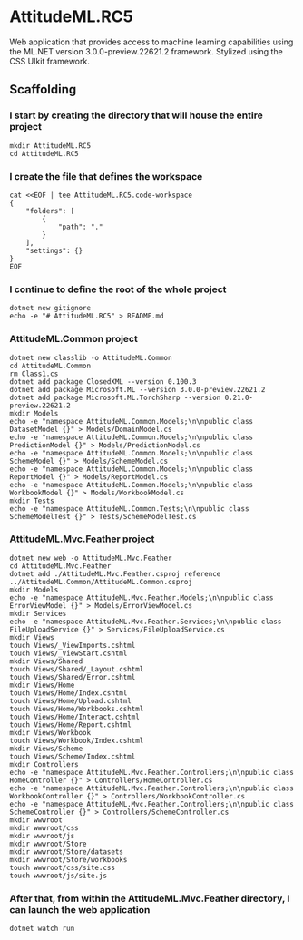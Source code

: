 # AttitudeML.RC5

Web application that provides access to machine learning capabilities using the ML.NET version 3.0.0-preview.22621.2 framework.
Stylized using the CSS UIkit framework.

## Scaffolding

### I start by creating the directory that will house the entire project

```shell
mkdir AttitudeML.RC5
cd AttitudeML.RC5
```

### I create the file that defines the workspace

```shell
cat <<EOF | tee AttitudeML.RC5.code-workspace
{
	"folders": [
		{
			"path": "."
		}
	],
	"settings": {}
}
EOF
```

### I continue to define the root of the whole project

```shell
dotnet new gitignore
echo -e "# AttitudeML.RC5" > README.md
```

### AttitudeML.Common project

```shell
dotnet new classlib -o AttitudeML.Common
cd AttitudeML.Common
rm Class1.cs
dotnet add package ClosedXML --version 0.100.3
dotnet add package Microsoft.ML --version 3.0.0-preview.22621.2
dotnet add package Microsoft.ML.TorchSharp --version 0.21.0-preview.22621.2
mkdir Models
echo -e "namespace AttitudeML.Common.Models;\n\npublic class DatasetModel {}" > Models/DomainModel.cs
echo -e "namespace AttitudeML.Common.Models;\n\npublic class PredictionModel {}" > Models/PredictionModel.cs
echo -e "namespace AttitudeML.Common.Models;\n\npublic class SchemeModel {}" > Models/SchemeModel.cs
echo -e "namespace AttitudeML.Common.Models;\n\npublic class ReportModel {}" > Models/ReportModel.cs
echo -e "namespace AttitudeML.Common.Models;\n\npublic class WorkbookModel {}" > Models/WorkbookModel.cs
mkdir Tests
echo -e "namespace AttitudeML.Common.Tests;\n\npublic class SchemeModelTest {}" > Tests/SchemeModelTest.cs
```

### AttitudeML.Mvc.Feather project

```shell
dotnet new web -o AttitudeML.Mvc.Feather
cd AttitudeML.Mvc.Feather
dotnet add ./AttitudeML.Mvc.Feather.csproj reference ../AttitudeML.Common/AttitudeML.Common.csproj
mkdir Models
echo -e "namespace AttitudeML.Mvc.Feather.Models;\n\npublic class ErrorViewModel {}" > Models/ErrorViewModel.cs
mkdir Services
echo -e "namespace AttitudeML.Mvc.Feather.Services;\n\npublic class FileUploadService {}" > Services/FileUploadService.cs
mkdir Views
touch Views/_ViewImports.cshtml
touch Views/_ViewStart.cshtml
mkdir Views/Shared
touch Views/Shared/_Layout.cshtml
touch Views/Shared/Error.cshtml
mkdir Views/Home
touch Views/Home/Index.cshtml
touch Views/Home/Upload.cshtml
touch Views/Home/Workbooks.cshtml
touch Views/Home/Interact.cshtml
touch Views/Home/Report.cshtml
mkdir Views/Workbook
touch Views/Workbook/Index.cshtml
mkdir Views/Scheme
touch Views/Scheme/Index.cshtml
mkdir Controllers
echo -e "namespace AttitudeML.Mvc.Feather.Controllers;\n\npublic class HomeController {}" > Controllers/HomeController.cs
echo -e "namespace AttitudeML.Mvc.Feather.Controllers;\n\npublic class WorkbookController {}" > Controllers/WorkbookController.cs
echo -e "namespace AttitudeML.Mvc.Feather.Controllers;\n\npublic class SchemeController {}" > Controllers/SchemeController.cs
mkdir wwwroot
mkdir wwwroot/css
mkdir wwwroot/js
mkdir wwwroot/Store
mkdir wwwroot/Store/datasets
mkdir wwwroot/Store/workbooks
touch wwwroot/css/site.css
touch wwwroot/js/site.js
```

### After that, from within the AttitudeML.Mvc.Feather directory, I can launch the web application

```shell
dotnet watch run
```

